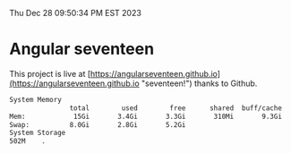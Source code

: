 Thu Dec 28 09:50:34 PM EST 2023

# Angular seventeen


This project is live at [https://angularseventeen.github.io](https://angularseventeen.github.io "seventeen!") thanks to Github.

```bash
System Memory
               total        used        free      shared  buff/cache   available
Mem:            15Gi       3.4Gi       3.3Gi       310Mi       9.3Gi        11Gi
Swap:          8.0Gi       2.8Gi       5.2Gi
System Storage
502M	.
```
```bash
